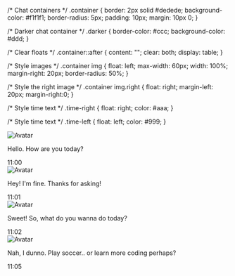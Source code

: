 /* Chat containers */
.container {
    border: 2px solid #dedede;
    background-color: #f1f1f1;
    border-radius: 5px;
    padding: 10px;
    margin: 10px 0;
}

/* Darker chat container */
.darker {
    border-color: #ccc;
    background-color: #ddd;
}

/* Clear floats */
.container::after {
    content: "";
    clear: both;
    display: table;
}

/* Style images */
.container img {
    float: left;
    max-width: 60px;
    width: 100%;
    margin-right: 20px;
    border-radius: 50%;
}

/* Style the right image */
.container img.right {
    float: right;
    margin-left: 20px;
    margin-right:0;
}

/* Style time text */
.time-right {
    float: right;
    color: #aaa;
}

/* Style time text */
.time-left {
    float: left;
    color: #999;
}






<div class="container">
  <img src="/w3images/bandmember.jpg" alt="Avatar">
  <p>Hello. How are you today?</p>
  <span class="time-right">11:00</span>
</div>

<div class="container darker">
  <img src="/w3images/avatar_g2.jpg" alt="Avatar" class="right">
  <p>Hey! I'm fine. Thanks for asking!</p>
  <span class="time-left">11:01</span>
</div>

<div class="container">
  <img src="/w3images/bandmember.jpg" alt="Avatar">
  <p>Sweet! So, what do you wanna do today?</p>
  <span class="time-right">11:02</span>
</div>

<div class="container darker">
  <img src="/w3images/avatar_g2.jpg" alt="Avatar" class="right">
  <p>Nah, I dunno. Play soccer.. or learn more coding perhaps?</p>
  <span class="time-left">11:05</span>
</div>
